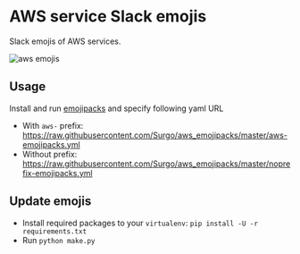 # AWS service Slack emojis

Slack emojis of AWS services.

![aws emojis](https://i.imgur.com/lwoDfJU.jpg)

## Usage

Install and run [emojipacks](https://github.com/lambtron/emojipacks) and specify following yaml URL

- With `aws-` prefix: <https://raw.githubusercontent.com/Surgo/aws_emojipacks/master/aws-emojipacks.yml>
- Without prefix: <https://raw.githubusercontent.com/Surgo/aws_emojipacks/master/noprefix-emojipacks.yml>


## Update emojis

- Install required packages to your `virtualenv`: `pip install -U -r requirements.txt`
- Run `python make.py`
